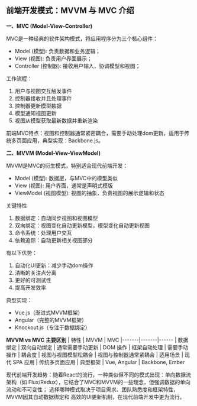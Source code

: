 ## 前端开发模式：MVVM 与 MVC 介绍

**一、MVC (Model-View-Controller)**

MVC是一种经典的软件架构模式，将应用程序分为三个核心组件：
- Model (模型): 负责数据和业务逻辑；
- View (视图): 负责用户界面展示；
- Controller (控制器): 接收用户输入，协调模型和视图；

工作流程：
1. 用户与视图交互触发事件
2. 控制器接收并且处理事件
3. 控制器更新模型数据
4. 模型通知视图更新
5. 视图从模型获取最新数据并重新渲染

前端MVC特点：视图和控制器通常紧密耦合，需要手动处理dom更新，适用于传统多页面应用，典型实现：Backbone.js。

**二、MVVM (Model-View-ViewModel)**

MVVM是MVC的衍生模式，特别适合现代前端开发：
- Model (模型): 数据层，与MVC中的模型类似
- View (视图): 用户界面，通常是声明式模版
- ViewModel (视图模型):  视图的抽象，负责视图的展示逻辑和状态

关键特性
1. 数据绑定：自动同步视图和视图模型
2. 双向绑定：视图变化自动更新模型，模型变化自动更新视图
3. 命令系统：处理用户交互
4. 依赖追踪：自动更新相关视图部分

有以下优势：
1. 自动化UI更新：减少手动dom操作
2. 清晰的关注点分离
3. 更好的可测试性
4. 提高开发效率

典型实现：
- Vue.js（渐进式MVVM框架）
- Angular（完整的MVVM框架）
- Knockout.js（专注于数据绑定）

**MVVM vs MVC 主要区别**
| 特性	| MVVM	| MVC
|-------|-------|------
| 数据绑定	| 双向自动绑定	| 通常需要手动更新
| DOM 操作	| 框架自动处理	| 需要手动操作
| 耦合度	| 视图与视图模型松耦合	| 视图与控制器通常紧耦合
| 适用场景	| 现代 SPA 应用	| 传统多页面应用
| 典型框架	| Vue, Angular	| Backbone, Ember

现代前端开发趋势：随着React的流行，一种类似但不同的模式出现：单向数据流架构（如 Flux/Redux），它结合了MVC和MVVM的一些理念，但强调数据的单向流动和不可变性； 选择哪种模式取决于项目需求、团队熟悉度和框架特性，MVVM因其自动数据绑定和 高效的UI更新机制，在现代前端开发中更为流行。
